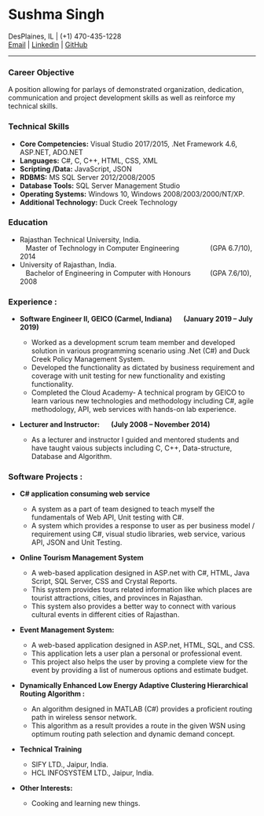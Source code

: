 # **Sushma Singh**
DesPlaines, IL | (+1) 470-435-1228 <br>
[Email](mailto:sushma2511@gmail.com) | [Linkedin](https://www.linkedin.com/in/sushma-s-026888132) | [GitHub](https://github.com/Ersushma/CV/edit/gh-pages/README.md)
___
### **Career Objective**
A position allowing for parlays of demonstrated organization, dedication, communication and project development skills as well as reinforce my technical skills. 


### **Technical Skills**
- **Core Competencies:** Visual Studio 2017/2015, .Net Framework 4.6, ASP.NET, ADO.NET 
- **Languages:**			C#, C, C++, HTML, CSS, XML
- **Scripting /Data:**			JavaScript, JSON
- **RDBMS:**				MS SQL Server 2012/2008/2005 
- **Database Tools:**			SQL Server Management Studio
- **Operating Systems:**		Windows 10, Windows 2008/2003/2000/NT/XP. 
- **Additional Technology:**		Duck Creek Technology 


### **Education** 
- Rajasthan Technical University, India.  
&nbsp;&nbsp; Master of Technology in Computer Engineering  &nbsp;&nbsp;&nbsp;&nbsp;&nbsp;&nbsp;&nbsp;&nbsp;&nbsp;&nbsp;&nbsp;&nbsp;&nbsp;&nbsp; (GPA 6.7/10), 2014
- University of Rajasthan, India.   
&nbsp;&nbsp; Bachelor of Engineering in Computer with Honours  &nbsp;&nbsp;&nbsp;&nbsp;&nbsp;&nbsp;&nbsp;&nbsp; (GPA 7.6/10), 2008


### **Experience** : 
* **Software Engineer II, GEICO (Carmel, Indiana)	   	  &nbsp;&nbsp;&nbsp;&nbsp;&nbsp; (January 2019 – July 2019)**
  * Worked as a development scrum team member and developed solution in various programming scenario using .Net (C#) and Duck Creek Policy Management System.
  * Developed the functionality as dictated by business requirement and coverage with unit testing for new functionality and existing functionality.
  * Completed the Cloud Academy- A technical program by GEICO to learn various new technologies and methodology including C#, agile methodology, API, web services with hands-on  lab experience.
  
* **Lecturer and Instructor:  &nbsp;&nbsp;&nbsp;&nbsp;&nbsp; (July 2008 – November 2014)**  
  * As a lecturer and instructor I guided and mentored students and have taught vaious subjects including C, C++, Data-structure, Database and Algorithm. 		


### **Software Projects** : 
* **C# application consuming web service**
  * A system  as a part of team designed to teach myself the fundamentals of Web API, Unit testing with C#.
  * A system which provides a response to user as per business model / requirement using C#, visual studio libraries, web service, various API, JSON and Unit Testing.

* **Online Tourism Management System**
  * A web-based application designed in ASP.net with C#, HTML, Java Script, SQL Server, CSS and Crystal Reports.
  * This system provides tours related information like which places are tourist attractions, cities, and provinces in Rajasthan.
  * This system also provides a better way to connect with various cultural events in different cities of Rajasthan.
  
* **Event Management System:**
  * A web-based application designed in ASP.net, HTML, SQL, and CSS.
  * This application lets a user plan a personal or professional event.
  * This project also helps the user by proving a complete view for the event by providing a list of numerous options and estimate budget.  
  
* **Dynamically Enhanced Low Energy Adaptive Clustering Hierarchical Routing Algorithm :**
   * An algorithm designed in MATLAB (C#) provides a proficient routing path in wireless sensor network.
   * This algorithm as a result provides a route in the given WSN using optimum routing path selection and dynamic demand concept.
 
 
* **Technical Training**
  * SIFY LTD., Jaipur, India.
  * HCL INFOSYSTEM LTD., Jaipur, India.  
 
 
* **Other Interests:**
  * Cooking and learning new things. 


